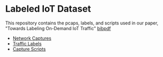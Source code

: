 # Labeled IoT Dataset

This repository contains the pcaps, labels, and scripts used in our paper, "Towards Labeling On-Demand IoT Traffic" [bib](paper/cset2021campos.bib)[pdf](paper/cset2021campos.pdf)


- [Network Captures](pcaps/)
- [Traffic Labels](labels/)
- [Capture Scripts](scripts/)


